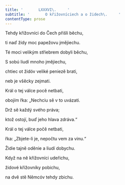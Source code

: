 ```yaml
---
title: '       LXXXVI\.     '
subtitle: '       O křižovníciech a o židech\.     '
contentType: prose
---
```


Tehdy křížovníci do Čech přišli běchu,

ti naď židy moc papežovu jmějiechu.

Té moci velikým střiebrem dobyli běchu,

S sobú liudí mnoho jmějiechu,

chtiec ot židóv veliké peniezě brati,

neb je všěcky zejmati.

Král o tej válce pocě netbati,

obojím řka: „Nechciu sě v to uvázati.

Drž sě každý svého práva;

ktož ostojí, buď jeho hlava zdráva.“

Král o tej válce počě netbati,

řka: „Zbjete-li je, nepočtu vem za vinu.“

Židie tajně oděnie a liudí dobychu.

Když na ně křížovníci udeřichu,

židové křížovníky pobichu,

na dvě stě Němcóv tehdy zbichu.
